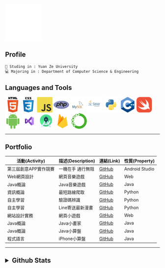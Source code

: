 ![gif from nerdy.dev](https://github.com/axuy312/axuy312/blob/main/hi.gif)  

## Profile 
    🏫 Studing in : Yuan Ze University
    💻 Majoring in : Department of Computer Science & Engineering
    
## Languages and Tools
<img height="50" width="50" src="https://github.com/axuy312/axuy312/blob/main/icon/html.png" /><img height="50" width="50" src="https://github.com/axuy312/axuy312/blob/main/icon/css.png" />
<img height="50" width="50" src="https://github.com/axuy312/axuy312/blob/main/icon/javascript.png" /> 
<img height="50" width="50" src="https://github.com/axuy312/axuy312/blob/main/icon/php.png" /> 
<img height="50" width="50" src="https://github.com/axuy312/axuy312/blob/main/icon/mysql.png" /> 
<img height="50" width="50" src="https://github.com/axuy312/axuy312/blob/main/icon/java.png" /> 
<img height="50" width="50" src="https://github.com/axuy312/axuy312/blob/main/icon/python.png" /> 
<img height="50" width="50" src="https://github.com/axuy312/axuy312/blob/main/icon/cpp.png" /> 
<img height="50" width="50" src="https://github.com/axuy312/axuy312/blob/main/icon/swift.png" /> 
<img height="50" width="50" src="https://github.com/axuy312/axuy312/blob/main/icon/android.png" /> 
<img height="50" width="50" src="https://github.com/axuy312/axuy312/blob/main/icon/visualstudio.png" /> 
<img height="50" width="50" src="https://github.com/axuy312/axuy312/blob/main/icon/androidstudio.png" /> 
<img height="50" width="50" src="https://github.com/axuy312/axuy312/blob/main/icon/firebase.png" /> 
<img height="50" width="50" src="https://github.com/axuy312/axuy312/blob/main/icon/anaconda.png" />  
 
 
 
-----
    

## Portfolio  
| 活動(Activity) | 描述(Description) | 連結(Link) | 性質(Property) |
| --------- | ---------- | ----------------------------------------------------| ---------|
| 第三屆創意APP實作競賽 | 一機在手 通行無阻 | [GitHub](https://github.com/axuy312/YZU_APP_Contest-YZUPass) | Android Studio |
| Web網頁設計 | 網頁音樂遊戲 | [GitHub](https://github.com/axuy312/Web_1071_FinalProject) | Web |
| Java概論 | Java音樂遊戲 | [GitHub](https://github.com/axuy312/Java_1082_FinalProject) | Java |
| 資訊概論 | 最短路線爬取 | [GitHub](https://github.com/axuy312/Python_1081_HomeworkProject) | Python |
| 自主學習 | 驗證碼辨識 | [GitHub](https://github.com/axuy312/Python_YZU_CAPTCHA-Crawler) | Python |
| 自主學習 | Line寄送最新漫畫 | [GitHub](https://github.com/axuy312/Python_Comic_Crawler-and-Line-sender) | Python |
| 網站設計實務 | 網頁小遊戲 | [GitHub](https://github.com/axuy312/Web_1072_FinalProject) | Web |
| Java概論 | Java小畫家 | [GitHub](https://github.com/axuy312/Java_1082_Paint) | Java |
| Java概論 | Java小算盤 | [GitHub](https://github.com/axuy312/Java_1082_Calculator) | Java |
| 程式語言 | iPhone小算盤 | [GitHub](https://github.com/axuy312/Swift_1082_Calculator) | Java |

------

<h2><details>
 <summary>Github Stats</summary>
    <img height = "260" align="center" src="https://github-readme-stats.vercel.app/api?username=axuy312&bg_color=30,00AEAE,AAAAFF&title_color=fff&text_color=fff" />
    <img height = "260" align="center" src="https://github-readme-stats.vercel.app/api/top-langs/?username=axuy312&bg_color=30,AAAAFF,00AEAE&title_color=fff&text_color=fff" />
</details></h3>
